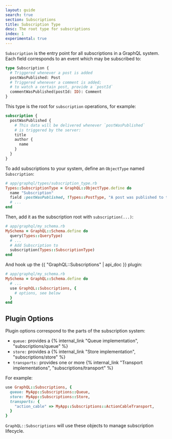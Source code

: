 ```yaml
---
layout: guide
search: true
section: Subscriptions
title: Subscription Type
desc: The root type for subscriptions
index: 1
experimental: true
---
```


`Subscription` is the entry point for all subscriptions in a GraphQL system. Each field corresponds to an event which may be subscribed to:

```graphql
type Subscription {
  # Triggered whenever a post is added
  postWasPublished: Post
  # Triggered whenever a comment is added;
  # to watch a certain post, provide a `postId`
  commentWasPublished(postId: ID): Comment
}
```

This type is the root for `subscription` operations, for example:

```graphql
subscription {
  postWasPublished {
    # This data will be delivered whenever `postWasPublished`
    # is triggered by the server:
    title
    author {
      name
    }
  }
}
```

To add subscriptions to your system, define an `ObjectType` named `Subscription`:

```ruby
# app/graphql/types/subscription_type.rb
Types::SubscriptionType = GraphQL::ObjectType.define do
  name "Subscription"
  field :postWasPublished, !Types::PostType, "A post was published to the blog"
  # ...
end
```

Then, add it as the subscription root with `subscription(...)`:

```ruby
# app/graphql/my_schema.rb
MySchema = GraphQL::Schema.define do
  query(Types::QueryType)
  # ...
  # Add Subscription to
  subscription(Types::SubscriptionType)
end
```

And hook up the {{ "GraphQL::Subscriptions" | api_doc }} plugin:

```ruby
# app/graphql/my_schema.rb
MySchema = GraphQL::Schema.define do
  # ...
  use GraphQL::Subscriptions, {
    # options, see below
  }
end
```

## Plugin Options

Plugin options correspond to the parts of the subscription system:

- `queue:` provides a {% internal_link "Queue implementation", "subscriptions/queue" %}
- `store:` provides a {% internal_link "Store implementation", "subscriptions/store" %}
- `transports:` provides one or more {% internal_link "Transport implementations", "subscriptions/transport" %}

For example:

```ruby
use GraphQL::Subscriptions, {
  queue: MyApp::Subscriptions::Queue,
  store: MyApp::Subscriptions::Store,
  transports: {
    "action_cable" => MyApp::Subscriptions::ActionCableTransport,
  }
}
```

`GraphQL::Subscriptions` will use these objects to manage subscription lifecycle.
